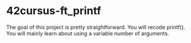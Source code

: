# 42cursus-ft_printf
The goal of this project is pretty straightforward. You will recode printf(). You will mainly learn about using a variable number of arguments.
